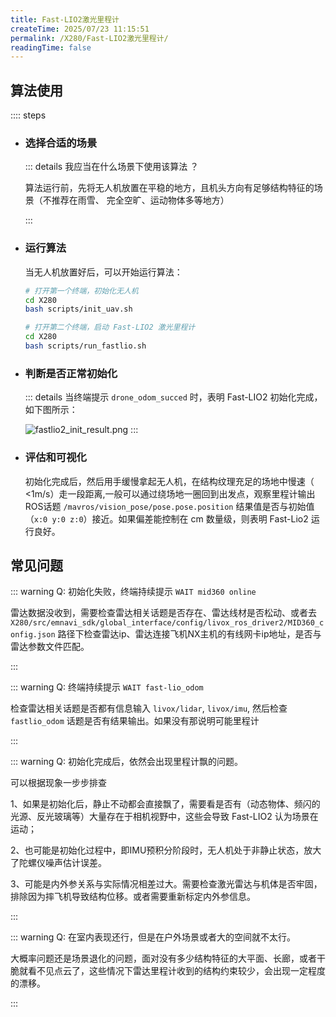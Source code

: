 ```yaml
---
title: Fast-LIO2激光里程计
createTime: 2025/07/23 11:15:51
permalink: /X280/Fast-LIO2激光里程计/
readingTime: false
---
```


<!-- Vins-Fusion 是一种基于视觉惯性导航系统的融合算法，支持多种视觉惯性传感器类型（单目 + IMU，双目+ IMU，或纯双目）以及全局传感器(如GPS，气压计和磁力计等)的输入。

![vins_fusion_demo.png](https://emnavi-doc-img.oss-cn-beijing.aliyuncs.com/emnavi_assets/intro/vins_fusion_demo.png) -->

## 算法使用

:::: steps

- ### 选择合适的场景
    ::: details 我应当在什么场景下使用该算法 ？

    算法运行前，先将无人机放置在平稳的地方，且机头方向有足够结构特征的场景（不推荐在雨雪、 完全空旷、运动物体多等地方）
    <!-- ，如下图所示： -->

    <!-- ![comparison_of_test_scenarios.png](https://emnavi-doc-img.oss-cn-beijing.aliyuncs.com/emnavi_assets/intro/comparison_of_test_scenarios.png) -->
    :::

- ### 运行算法
    当无人机放置好后，可以开始运行算法：

    ```bash
    # 打开第一个终端，初始化无人机
    cd X280
    bash scripts/init_uav.sh

    # 打开第二个终端，启动 Fast-LIO2 激光里程计
    cd X280
    bash scripts/run_fastlio.sh
    ```

- ### 判断是否正常初始化
    ::: details 当终端提示 `drone_odom_succed` 时，表明 Fast-LIO2 初始化完成，如下图所示：

    ![fastlio2_init_result.png](http://file.emnavi.tech/MEDIA_ASSETS/X280/web/fastlio2_init_result.png)
    :::

- ### 评估和可视化

    初始化完成后，然后用手缓慢拿起无人机，在结构纹理充足的场地中慢速（ <1m/s）走一段距离,一般可以通过绕场地一圈回到出发点，观察里程计输出ROS话题 `/mavros/vision_pose/pose.pose.position` 结果值是否与初始值（`x:0 y:0 z:0`）接近。如果偏差能控制在 cm 数量级，则表明 Fast-Lio2 运行良好。
<!-- 
    ::: details [可选] 使用 Foxglove 远程可视化

    算法运行过程中，打开 Foxglove，可对程序运行状况进行可视化，如下图所示：
    ![vins_fusion_demo.png](https://emnavi-doc-img.oss-cn-beijing.aliyuncs.com/emnavi_assets/intro/vins_fusion_demo.png)

    ::: details 这里提供了布局配置文件，在Foxglove中导入该布局，实现上图
    <LinkCard title="点击下载 Foxglove 的 Vins-Fusion布局图（需解压后导入）" href="https://emnavi-doc-img.oss-cn-beijing.aliyuncs.com/emnavi_video/intro/foxglove_VINS-Fusion.zip" > </LinkCard>

    ::: -->

## 常见问题

::: warning Q: 初始化失败，终端持续提示 `WAIT mid360 online`

雷达数据没收到，需要检查雷达相关话题是否存在、雷达线材是否松动、或者去 `X280/src/emnavi_sdk/global_interface/config/livox_ros_driver2/MID360_config.json` 路径下检查雷达ip、雷达连接飞机NX主机的有线网卡ip地址，是否与雷达参数文件匹配。

:::


::: warning Q: 终端持续提示 `WAIT fast-lio_odom`

检查雷达相关话题是否都有信息输入 `livox/lidar`, `livox/imu`, 然后检查 `fastlio_odom` 话题是否有结果输出。如果没有那说明可能里程计

:::


::: warning Q: 初始化完成后，依然会出现里程计飘的问题。

可以根据现象一步步排查

1、如果是初始化后，静止不动都会直接飘了，需要看是否有（动态物体、频闪的光源、反光玻璃等）大量存在于相机视野中，这些会导致 Fast-LIO2 认为场景在运动；

2、也可能是初始化过程中，即IMU预积分阶段时，无人机处于非静止状态，放大了陀螺仪噪声估计误差。

3、可能是内外参关系与实际情况相差过大。需要检查激光雷达与机体是否牢固，排除因为摔飞机导致结构位移。或者需要重新标定内外参信息。

:::

::: warning Q: 在室内表现还行，但是在户外场景或者大的空间就不太行。

大概率问题还是场景退化的问题，面对没有多少结构特征的大平面、长廊，或者干脆就看不见点云了，这些情况下雷达里程计收到的结构约束较少，会出现一定程度的漂移。

:::